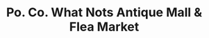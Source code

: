 ---
title: "Po. Co. What Nots Antique Mall & Flea Market"
url: /russellville/po-co-what-nots-antique-mall-und-flea-market/
shop: Antiquitäten
---